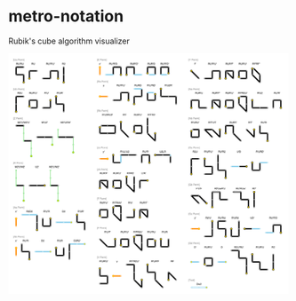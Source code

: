 # metro-notation
 Rubik's cube algorithm visualizer

<a href="images/pll.png" target="_blank">
<img src="images/pll.png">
</a>
